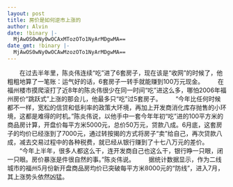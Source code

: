 ```yaml
---
layout: post
title: 房价是如何逆市上涨的
author: Alvin
date: !binary |-
  MjAwOS0wNy0wOCAxMTozOTo1NyArMDgwMA==
date_gmt: !binary |-
  MjAwOS0wNy0wOCAwMzozOTo1NyArMDgwMA==
---
```

　　在过去半年里，陈炎伟连续“吃”进了6套房子，现在该是“收网”的时候了，他粗粗地算了一笔账：运气好的话，6套房子一转手就能赚到100万元现金。 
　　在福州楼市摸爬滚打了近8年的陈炎伟很少在同一时间“吃”进这么多，哪怕2006年福州房价“跳跃式”上涨的那会儿，他最多只“吃”过5套房子。 
　　“今年比任何时候都不一样，宽松的信贷和低利率的政策大环境，再加上开发商消化库存抛售的小环境，这都是难得的时机。”陈炎伟说，以他手中一套今年年初“吃”进的100平方米的商品房计算，开盘价每平方米5000元，总价50万元，贷款八成。6月底，这套房子的均价已经涨到了7000元，通过转按揭的方式将房子“卖”给自己，再次贷款八成，减去交易过程中的各种税费，就已经从银行赚到了十七八万元的差价。 
　　“今年上半年，很多人都这么干，连开发商自己也这么干，银行睁一只眼，闭一只眼。房价暴涨是件很自然的事。”陈炎伟说。 
　　据统计数据显示，作为二线城市的福州5月份新开盘商品房均价已突破每平方米8000元的“防线”，进入7月，其上涨势头依然凶猛。 

